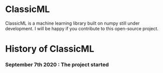 # ClassicML
ClassicML is a machine learning library built on numpy still under development. I will be happy if you contribute to this open-source project.

# History of ClassicML
### September 7th 2020 : The project started
